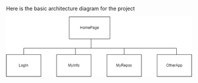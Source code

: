 Here is the basic architecture diagram for the project

![Project Architecture Diagram](/Proj-Diagram.png "Project Architecture Diagram")
